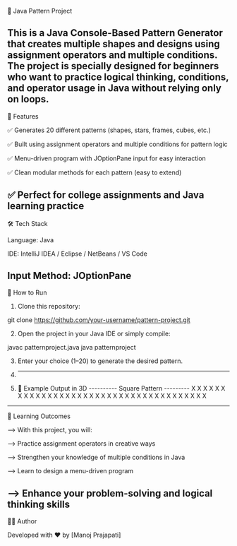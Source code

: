 🎨 Java Pattern Project

This is a Java Console-Based Pattern Generator that creates multiple shapes and designs using assignment operators and multiple conditions.
The project is specially designed for beginners who want to practice logical thinking, conditions, and operator usage in Java without relying only on loops.
----------------------------------------------------------------------------------------------------------------------------------------
📂 Features

✅ Generates 20 different patterns (shapes, stars, frames, cubes, etc.)

✅ Built using assignment operators and multiple conditions for pattern logic

✅ Menu-driven program with JOptionPane input for easy interaction

✅ Clean modular methods for each pattern (easy to extend)

✅ Perfect for college assignments and Java learning practice
------------------------------------------------------------------------------------------------------------------------------------
🛠️ Tech Stack

Language: Java

IDE: IntelliJ IDEA / Eclipse / NetBeans / VS Code

Input Method: JOptionPane
------------------------------------------------------------------------------------------------------------------------------------
🚀 How to Run

1. Clone this repository:

git clone https://github.com/your-username/pattern-project.git


2. Open the project in your Java IDE or simply compile:

javac patternproject.java
java patternproject


3. Enter your choice (1–20) to generate the desired pattern.
4. ---------------------------------------------------------------------------------------------------------------------------------
5. 📸 Example Output in 3D
---------- Square Pattern ---------
X X X X X X
X X       X X
X   X X X X X X 
X   X     X   X
X X X X X X   X
  X X       X X
    X X X X X X
------------------------------------------------------------------------------------------------------------------------------------
🎯 Learning Outcomes

--> With this project, you will:

--> Practice assignment operators in creative ways

--> Strengthen your knowledge of multiple conditions in Java

--> Learn to design a menu-driven program

--> Enhance your problem-solving and logical thinking skills
------------------------------------------------------------------------------------------------------------------------------------
👨‍💻 Author

Developed with ❤️ by [Manoj Prajapati]
